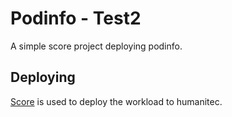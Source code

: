# Podinfo - Test2

A simple score project deploying podinfo.

## Deploying

[Score](https://score.dev/) is used to deploy the workload to humanitec.
